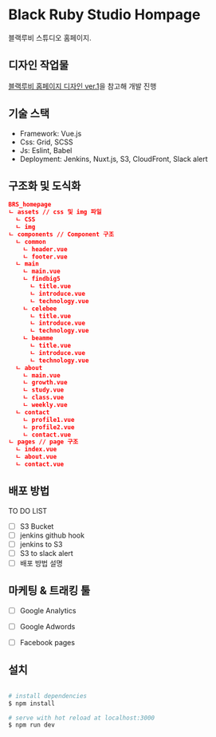 # Black Ruby Studio Hompage

블랙루비 스튜디오 홈페이지.

## 디자인 작업물

[블랙루비 홈페이지 디자인 ver.1](./docs/design_ver1.md)을 참고해 개발 진행


## 기술 스택

- Framework: Vue.js
- Css: Grid, SCSS
- Js: Eslint, Babel
- Deployment: Jenkins, Nuxt.js, S3, CloudFront, Slack alert


## 구조화 및 도식화

```json
BRS_homepage
ㄴ assets // css 및 img 파일
  ㄴ CSS 
  ㄴ img
ㄴ components // Component 구조
  ㄴ common
    ㄴ header.vue
    ㄴ footer.vue
  ㄴ main
    ㄴ main.vue
    ㄴ findbig5
      ㄴ title.vue
      ㄴ introduce.vue
      ㄴ technology.vue
    ㄴ celebee
      ㄴ title.vue
      ㄴ introduce.vue
      ㄴ technology.vue
    ㄴ beamme
      ㄴ title.vue
      ㄴ introduce.vue
      ㄴ technology.vue
  ㄴ about
    ㄴ main.vue
    ㄴ growth.vue
    ㄴ study.vue
    ㄴ class.vue
    ㄴ weekly.vue
  ㄴ contact
    ㄴ profile1.vue
    ㄴ profile2.vue
    ㄴ contact.vue
ㄴ pages // page 구조
  ㄴ index.vue
  ㄴ about.vue
  ㄴ contact.vue
```

## 배포 방법

TO DO LIST

- [ ] S3 Bucket
- [ ] jenkins github hook
- [ ] jenkins to S3
- [ ] S3 to slack alert
- [ ] 배포 방법 설명

## 마케팅 & 트래킹 툴

- [ ] Google Analytics
- [ ] Google Adwords
- [ ] Facebook pages


## 설치

``` bash

# install dependencies
$ npm install

# serve with hot reload at localhost:3000
$ npm run dev

```


